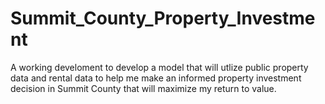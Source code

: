 # Summit_County_Property_Investment

A working develoment to develop a model that will utlize public property data and rental data to help me make an informed property investment decision in Summit County that will maximize my return to value.
